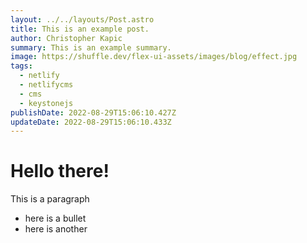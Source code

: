 ```yaml
---
layout: ../../layouts/Post.astro
title: This is an example post.
author: Christopher Kapic
summary: This is an example summary.
image: https://shuffle.dev/flex-ui-assets/images/blog/effect.jpg
tags:
  - netlify
  - netlifycms
  - cms
  - keystonejs
publishDate: 2022-08-29T15:06:10.427Z
updateDate: 2022-08-29T15:06:10.433Z
---
```


# Hello there!

This is a paragraph

- here is a bullet
- here is another